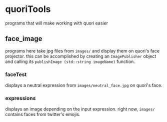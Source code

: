 # quoriTools
programs that will make working with quori easier

## face_image
programs here take jpg files from `images/` and display them on quori's face projector. this can be accomplished by creating an `ImagePublisher` object and calling its `publishImage (std::string imageName)` function. 

### faceTest
displays a neutral expression from `images/neutral_face.jpg` on quori's face.

### expressions
displays an image depending on the input expression. right now, `images/` contains faces from twitter's emojis.
